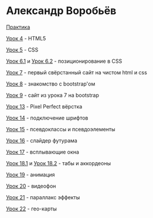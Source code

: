 # Александр Воробьёв 

[Практика](https://mindfocusingfella.github.io/project_X/)

[Урок 4](https://mindfocusingfella.github.io/lesson_4/) - HTML5

[Урок 5](https://mindfocusingfella.github.io/lesson_5/) - CSS

[Урок 6.1](https://mindfocusingfella.github.io/lesson_6_1/) и [Урок 6.2](https://mindfocusingfella.github.io/lesson_6_2/) - позиционирование в CSS

[Урок 7](https://mindfocusingfella.github.io/lesson_7/) - первый свёрстанный сайт на чистом html и css

[Урок 8](https://mindfocusingfella.github.io/lesson_8/) - знакомство с bootstrap'ом

[Урок 9](https://mindfocusingfella.github.io/lesson_9/) - сайт из урока 7 на bootstrap

[Урок 13](https://mindfocusingfella.github.io/lesson_13/) - Pixel Perfect вёрстка

[Урок 14](https://mindfocusingfella.github.io/lesson_14/) - подключение шрифтов

[Урок 15](https://mindfocusingfella.github.io/lesson_15/) - псевдоклассы и псевдоэлементы

[Урок 16](https://mindfocusingfella.github.io/lesson_16/) - слайдер футурама

[Урок 17](https://mindfocusingfella.github.io/lesson_17/) - всплывающие окна

[Урок 18.1](https://mindfocusingfella.github.io/lesson_18_1/) и [Урок 18.2](https://mindfocusingfella.github.io/lesson_18_2/) - табы и аккордеоны

[Урок 19](https://mindfocusingfella.github.io/lesson_19/) - анимация

[Урок 20](https://mindfocusingfella.github.io/lesson_20/) - видеофон

[Урок 21](https://mindfocusingfella.github.io/lesson_21/) - параллакс эффекты

[Урок 22](https://mindfocusingfella.github.io/lesson_22/) - гео-карты